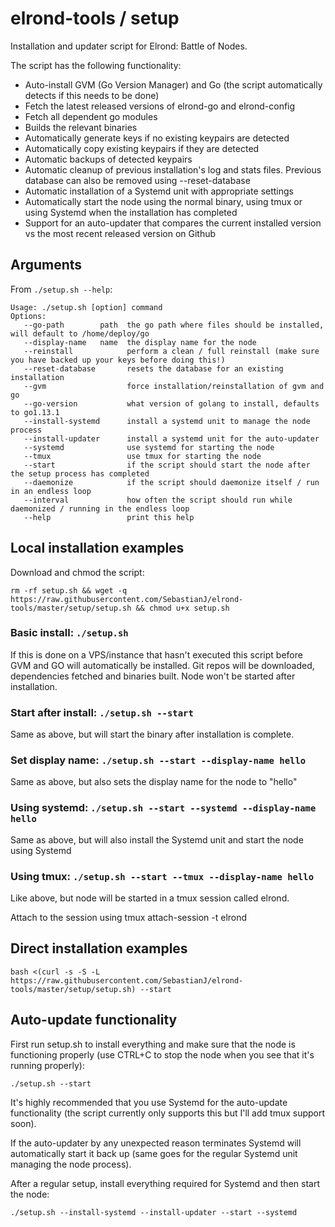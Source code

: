 # elrond-tools / setup

Installation and updater script for Elrond: Battle of Nodes.

The script has the following functionality:
- Auto-install GVM (Go Version Manager) and Go (the script automatically detects if this needs to be done)
- Fetch the latest released versions of elrond-go and elrond-config
- Fetch all dependent go modules
- Builds the relevant binaries
- Automatically generate keys if no existing keypairs are detected
- Automatically copy existing keypairs if they are detected
- Automatic backups of detected keypairs
- Automatic cleanup of previous installation's log and stats files. Previous database can also be removed using --reset-database
- Automatic installation of a Systemd unit with appropriate settings
- Automatically start the node using the normal binary, using tmux or using Systemd when the installation has completed
- Support for an auto-updater that compares the current installed version vs the most recent released version on Github

## Arguments
From `./setup.sh --help`:

```
Usage: ./setup.sh [option] command
Options:
   --go-path        path  the go path where files should be installed, will default to /home/deploy/go
   --display-name   name  the display name for the node
   --reinstall            perform a clean / full reinstall (make sure you have backed up your keys before doing this!)
   --reset-database       resets the database for an existing installation
   --gvm                  force installation/reinstallation of gvm and go
   --go-version           what version of golang to install, defaults to go1.13.1
   --install-systemd      install a systemd unit to manage the node process
   --install-updater      install a systemd unit for the auto-updater
   --systemd              use systemd for starting the node
   --tmux                 use tmux for starting the node
   --start                if the script should start the node after the setup process has completed
   --daemonize            if the script should daemonize itself / run in an endless loop
   --interval             how often the script should run while daemonized / running in the endless loop
   --help                 print this help
```

## Local installation examples

Download and chmod the script:

```
rm -rf setup.sh && wget -q https://raw.githubusercontent.com/SebastianJ/elrond-tools/master/setup/setup.sh && chmod u+x setup.sh
```

### Basic install: `./setup.sh`

If this is done on a VPS/instance that hasn't executed this script before GVM and GO will automatically be installed. Git repos will be downloaded, dependencies fetched and binaries built. Node won't be started after installation.

### Start after install: `./setup.sh --start`

Same as above, but will start the binary after installation is complete.

### Set display name: `./setup.sh --start --display-name hello`

Same as above, but also sets the display name for the node to "hello"


### Using systemd: `./setup.sh --start --systemd --display-name hello`

Same as above, but will also install the Systemd unit and start the node using Systemd

### Using tmux: `./setup.sh --start --tmux --display-name hello`

Like above, but node will be started in a tmux session called elrond.

Attach to the session using tmux attach-session -t elrond

## Direct installation examples

```
bash <(curl -s -S -L https://raw.githubusercontent.com/SebastianJ/elrond-tools/master/setup/setup.sh) --start
```

## Auto-update functionality

First run setup.sh to install everything and make sure that the node is functioning properly (use CTRL+C to stop the node when you see that it's running properly):

`./setup.sh --start`

It's highly recommended that you use Systemd for the auto-update functionality (the script currently only supports this but I'll add tmux support soon).

If the auto-updater by any unexpected reason terminates Systemd will automatically start it back up (same goes for the regular Systemd unit managing the node process).

After a regular setup, install everything required for Systemd and then start the node:

`./setup.sh --install-systemd --install-updater --start --systemd`

